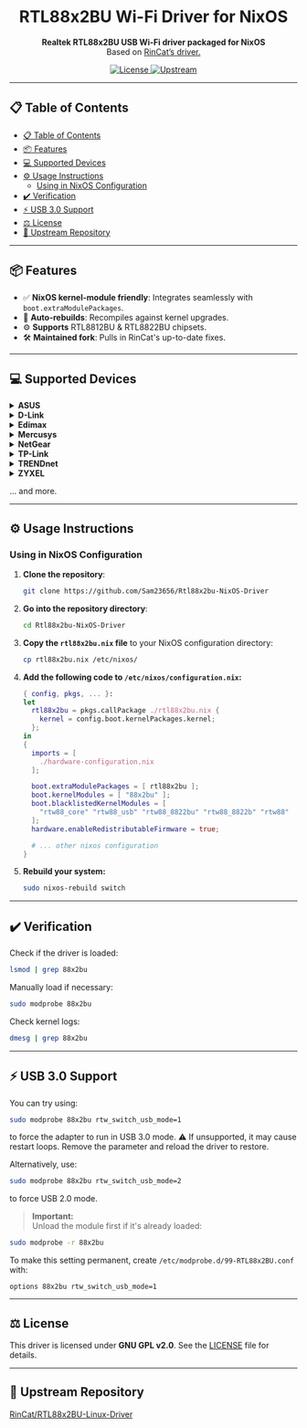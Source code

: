 <h1 align="center">RTL88x2BU Wi-Fi Driver for NixOS</h1>

<p align="center">
  <b>Realtek RTL88x2BU USB Wi-Fi driver packaged for NixOS</b><br/>
  Based on <a href="https://github.com/RinCat/RTL88x2BU-Linux-Driver">RinCat’s driver.</a>
</p>

<p align="center">
  <a href="https://github.com/Sam23656/Rtl88x2bu-NixOS-Driver/blob/main/LICENSE">
    <img src="https://img.shields.io/github/license/Sam23656/Rtl88x2bu-NixOS-Driver" alt="License"/>
  </a>
  <a href="https://github.com/RinCat/RTL88x2BU-Linux-Driver">
    <img src="https://img.shields.io/badge/upstream-RinCat-blue" alt="Upstream"/>
  </a>
</p>

---

## 📋 Table of Contents
- [📋 Table of Contents](#-table-of-contents)
- [📦 Features](#-features)
- [💻 Supported Devices](#-supported-devices)
- [⚙️ Usage Instructions](#️-usage-instructions)
  - [Using in NixOS Configuration](#using-in-nixos-configuration)
- [✔️ Verification](#️-verification)
- [⚡ USB 3.0 Support](#-usb-30-support)
- [⚖️ License](#️-license)
- [🔗 Upstream Repository](#-upstream-repository)

---

## 📦 Features
- ✅ **NixOS kernel-module friendly**: Integrates seamlessly with `boot.extraModulePackages`.
- 🔄 **Auto-rebuilds**: Recompiles against kernel upgrades.
- ⚙️ **Supports** RTL8812BU & RTL8822BU chipsets.
- 🛠️ **Maintained fork**: Pulls in RinCat's up-to-date fixes.

---

## 💻 Supported Devices

<details>
  <summary><b>ASUS</b></summary>

  - AC1300 USB-AC55 B1
  - U2
  - USB-AC53 Nano
  - USB-AC58
</details>

<details>
  <summary><b>D-Link</b></summary>

  - DWA-181
  - DWA-182
  - DWA-183 D Version
  - DWA-185
  - DWA-T185
</details>

<details>
  <summary><b>Edimax</b></summary>

  - EW-7822ULC
  - EW-7822UTC
  - EW-7822UAD
</details>

<details>
  <summary><b>Mercusys</b></summary>

  - MA30N
  - MA30H V2
</details>

<details>
  <summary><b>NetGear</b></summary>

  - A6150
</details>

<details>
  <summary><b>TP-Link</b></summary>

  - Archer T3U
  - Archer T3U Plus
  - Archer T3U Nano
  - Archer T4U V3
  - Archer T4U Plus
</details>

<details>
  <summary><b>TRENDnet</b></summary>

  - TEW-808UBM
</details>

<details>
  <summary><b>ZYXEL</b></summary>

  - NWD6602
</details>

… and more.

---

## ⚙️ Usage Instructions

### Using in NixOS Configuration

1. **Clone the repository**:
   ```bash
   git clone https://github.com/Sam23656/Rtl88x2bu-NixOS-Driver
   ```

2. **Go into the repository directory**:
   ```bash
   cd Rtl88x2bu-NixOS-Driver
   ```

3. **Copy the `rtl88x2bu.nix` file** to your NixOS configuration directory:
   ```bash
   cp rtl88x2bu.nix /etc/nixos/
   ```

4. **Add the following code to `/etc/nixos/configuration.nix`:**
   ```nix
   { config, pkgs, ... }:
   let
     rtl88x2bu = pkgs.callPackage ./rtl88x2bu.nix {
       kernel = config.boot.kernelPackages.kernel;
     };
   in
   {
     imports = [
       ./hardware-configuration.nix
     ];

     boot.extraModulePackages = [ rtl88x2bu ];
     boot.kernelModules = [ "88x2bu" ];
     boot.blacklistedKernelModules = [
       "rtw88_core" "rtw88_usb" "rtw88_8822bu" "rtw88_8822b" "rtw88"
     ];
     hardware.enableRedistributableFirmware = true;

     # ... other nixos configuration
   }
   ```

5. **Rebuild your system:**
   ```bash
   sudo nixos-rebuild switch
   ```

---

## ✔️ Verification

Check if the driver is loaded:
```bash
lsmod | grep 88x2bu
```

Manually load if necessary:
```bash
sudo modprobe 88x2bu
```

Check kernel logs:
```bash
dmesg | grep 88x2bu
```

---

## ⚡ USB 3.0 Support

You can try using:
```bash
sudo modprobe 88x2bu rtw_switch_usb_mode=1
```
to force the adapter to run in USB 3.0 mode.
⚠️ If unsupported, it may cause restart loops. Remove the parameter and reload the driver to restore.

Alternatively, use:
```bash
sudo modprobe 88x2bu rtw_switch_usb_mode=2
```
to force USB 2.0 mode.

> **Important:**  
Unload the module first if it's already loaded:
```bash
sudo modprobe -r 88x2bu
```

To make this setting permanent, create `/etc/modprobe.d/99-RTL88x2BU.conf` with:
```
options 88x2bu rtw_switch_usb_mode=1
```

---

## ⚖️ License

This driver is licensed under **GNU GPL v2.0**.
See the [LICENSE](https://github.com/Sam23656/Rtl88x2bu-NixOS-Driver/blob/main/LICENSE) file for details.

---

## 🔗 Upstream Repository

[RinCat/RTL88x2BU-Linux-Driver](https://github.com/RinCat/RTL88x2BU-Linux-Driver)